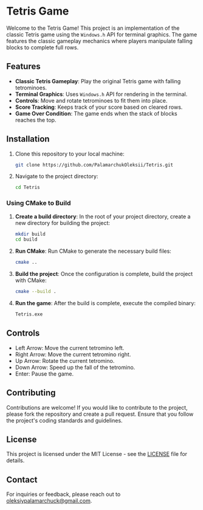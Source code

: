 # Tetris Game

Welcome to the Tetris Game! This project is an implementation of the classic Tetris game using the `Windows.h` API for terminal graphics. The game features the classic gameplay mechanics where players manipulate falling blocks to complete full rows.

## Features

- **Classic Tetris Gameplay**: Play the original Tetris game with falling tetrominoes.
- **Terminal Graphics**: Uses `Windows.h` API for rendering in the terminal.
- **Controls**: Move and rotate tetrominoes to fit them into place.
- **Score Tracking**: Keeps track of your score based on cleared rows.
- **Game Over Condition**: The game ends when the stack of blocks reaches the top.

## Installation

1. Clone this repository to your local machine:
   ```bash
   git clone https://github.com/PalamarchukOleksii/Tetris.git
   ```
2. Navigate to the project directory:
   ```bash
   cd Tetris
   ```

### Using CMake to Build

1. **Create a build directory**:
   In the root of your project directory, create a new directory for building the project:
   ```bash
   mkdir build
   cd build
   ```

2. **Run CMake**:
   Run CMake to generate the necessary build files:
   ```bash
   cmake ..
   ```

3. **Build the project**:
   Once the configuration is complete, build the project with CMake:
   ```bash
   cmake --build .
   ```

4. **Run the game**:
   After the build is complete, execute the compiled binary:
   ```bash
   Tetris.exe
   ```

## Controls

- Left Arrow: Move the current tetromino left.
- Right Arrow: Move the current tetromino right.
- Up Arrow: Rotate the current tetromino.
- Down Arrow: Speed up the fall of the tetromino.
- Enter: Pause the game.

## Contributing

Contributions are welcome! If you would like to contribute to the project, please fork the repository and create a pull request. Ensure that you follow the project's coding standards and guidelines.

## License

This project is licensed under the MIT License - see the [LICENSE](LICENSE) file for details.

## Contact

For inquiries or feedback, please reach out to oleksiypalamarchuck@gmail.com.
